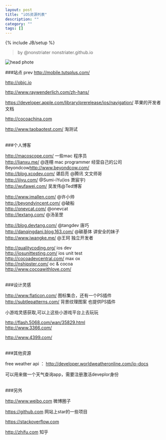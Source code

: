 ```yaml
---
layout: post
title: "iOS资源列表"
description: ""
category: ""
tags: []
---
```

{% include JB/setup %}

>by @nonstriater nonstriater.github.io

![head phote](http://a.hiphotos.baidu.com/image/w%3D1366%3Bcrop%3D0%2C0%2C1366%2C768/sign=6354825a014f78f0800b9ef04f073136/3ac79f3df8dcd1002218e42f708b4710b9122f33.jpg)

###站点
prev
http://mobile.tutsplus.com/

http://objc.io 

http://www.raywenderlich.com/zh-hans/

https://developer.apple.com/library/prerelease/ios/navigation/  苹果的开发者文档

http://cocoachina.com  

http://www.taobaotest.com/   淘测试


<br/>
###个人博客

http://macoscope.com/  一些mac 程序员    
http://lianxu.me/      @连栩 mac programmer 经营自己的公司Beyondcow<http://www.beyondcow.com/>   
http://blog.xcodev.com/  谌启亮 @腾讯 文文师哥   
http://iiiyu.com/           @Sumi-iYu(ios 萧宸宇)   
http://wufawei.com/       吴发伟@Ted博客  

http://www.imallen.com/     @许小帅    
http://beyondvincent.com/    @破船    
http://onevcat.com/    @onevcat     
http://lextang.com/  @汤圣罡       

http://blog.devtang.com/     @tangdev 唐巧    
http://danqingdani.blog.163.com/     @碳基体  讲安全的妹子   
http://www.iwangke.me/   @王珂  独立开发者 

http://qualitycoding.org/  ios dev  
http://iosunittesting.com/  ios unit test   
http://cocoadevcentral.com/  max ox     
http://nshipster.com/  oc & cocoa   
http://www.cocoawithlove.com/       




<br/>
###设计灵感

http://www.flaticon.com/    图标集合，还有一个PS插件
http://subtlepatterns.com/   背景纹理图案  也提供PS插件


小游戏灵感获取,可以上这些小游戏平台上去玩玩

http://flash.5068.com/wan/35829.html  
http://www.3366.com/    

http://www.4399.com/    


<br/>
###其他资源

free weather api ： http://developer.worldweatheronline.com/io-docs   

可以用来做一个天气查询app，需要注册激活deveplor身份


<br/>
###另外

<http://www.weibo.com>  微博圈子

<https://github.com> 网站上star的一些项目

<https://stackoverflow.com>    

<http://zhifu.com>  知乎





